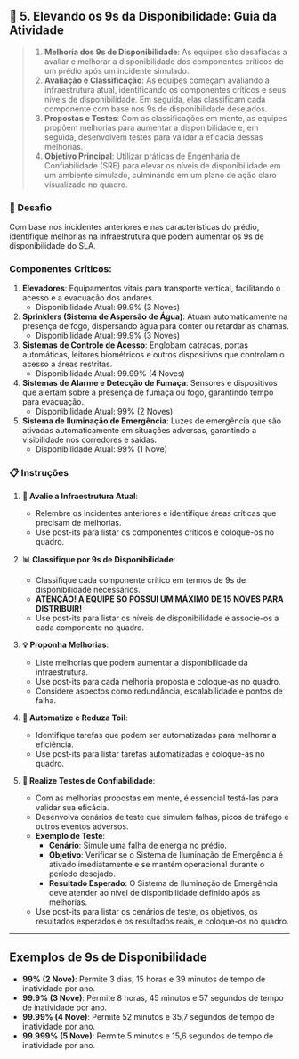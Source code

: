 ## 🎯 5. Elevando os 9s da Disponibilidade: Guia da Atividade

> 1. **Melhoria dos 9s de Disponibilidade**: As equipes são desafiadas a avaliar e melhorar a disponibilidade dos componentes críticos de um prédio após um incidente simulado.
> 2. **Avaliação e Classificação**: As equipes começam avaliando a infraestrutura atual, identificando os componentes críticos e seus níveis de disponibilidade. Em seguida, elas classificam cada componente com base nos 9s de disponibilidade desejados.
> 3. **Propostas e Testes**: Com as classificações em mente, as equipes propõem melhorias para aumentar a disponibilidade e, em seguida, desenvolvem testes para validar a eficácia dessas melhorias.
> 4. **Objetivo Principal**: Utilizar práticas de Engenharia de Confiabilidade (SRE) para elevar os níveis de disponibilidade em um ambiente simulado, culminando em um plano de ação claro visualizado no quadro.


### 🚨 Desafio
Com base nos incidentes anteriores e nas características do prédio, identifique melhorias na infraestrutura que podem aumentar os 9s de disponibilidade do SLA.

### Componentes Críticos:

1. **Elevadores**: Equipamentos vitais para transporte vertical, facilitando o acesso e a evacuação dos andares.
    - Disponibilidade Atual: 99.9% (3 Noves)
2. **Sprinklers (Sistema de Aspersão de Água)**: Atuam automaticamente na presença de fogo, dispersando água para conter ou retardar as chamas.
    - Disponibilidade Atual: 99.9% (3 Noves)
3. **Sistemas de Controle de Acesso**: Englobam catracas, portas automáticas, leitores biométricos e outros dispositivos que controlam o acesso a áreas restritas.
    - Disponibilidade Atual: 99.99% (4 Noves)
4. **Sistemas de Alarme e Detecção de Fumaça**: Sensores e dispositivos que alertam sobre a presença de fumaça ou fogo, garantindo tempo para evacuação.
    - Disponibilidade Atual: 99% (2 Noves)
5. **Sistema de Iluminação de Emergência**: Luzes de emergência que são ativadas automaticamente em situações adversas, garantindo a visibilidade nos corredores e saídas.
    - Disponibilidade Atual: 99% (1 Nove)
### 📋 Instruções

1. **🏢 Avalie a Infraestrutura Atual**:
    - Relembre os incidentes anteriores e identifique áreas críticas que precisam de melhorias.
    - Use post-its para listar os componentes críticos e coloque-os no quadro.

2. **📊 Classifique por 9s de Disponibilidade**:
    - Classifique cada componente crítico em termos de 9s de disponibilidade necessários.
    - **ATENÇÃO! A EQUIPE SÓ POSSUI UM MÁXIMO DE 15 NOVES PARA DISTRIBUIR!**
    - Use post-its para listar os níveis de disponibilidade e associe-os a cada componente no quadro.

3. **💡 Proponha Melhorias**:
    - Liste melhorias que podem aumentar a disponibilidade da infraestrutura.
    - Use post-its para cada melhoria proposta e coloque-as no quadro.
    - Considere aspectos como redundância, escalabilidade e pontos de falha.

4. **🔄 Automatize e Reduza Toil**:
    - Identifique tarefas que podem ser automatizadas para melhorar a eficiência.
    - Use post-its para listar tarefas automatizadas e coloque-as no quadro.

5. **🧪 Realize Testes de Confiabilidade**:
    - Com as melhorias propostas em mente, é essencial testá-las para validar sua eficácia.
    - Desenvolva cenários de teste que simulem falhas, picos de tráfego e outros eventos adversos.
    - **Exemplo de Teste**:
        - **Cenário**: Simule uma falha de energia no prédio.
        - **Objetivo**: Verificar se o Sistema de Iluminação de Emergência é ativado imediatamente e se mantém operacional durante o período desejado.
        - **Resultado Esperado**: O Sistema de Iluminação de Emergência deve atender ao nível de disponibilidade definido após as melhorias.
    - Use post-its para listar os cenários de teste, os objetivos, os resultados esperados e os resultados reais, e coloque-os no quadro.

---

## Exemplos de 9s de Disponibilidade

- **99% (2 Nove)**: Permite 3 dias, 15 horas e 39 minutos de tempo de inatividade por ano.
- **99.9% (3 Nove)**: Permite 8 horas, 45 minutos e 57 segundos de tempo de inatividade por ano.
- **99.99% (4 Nove)**: Permite 52 minutos e 35,7 segundos de tempo de inatividade por ano.
- **99.999% (5 Nove)**: Permite 5 minutos e 15,6 segundos de tempo de inatividade por ano.
